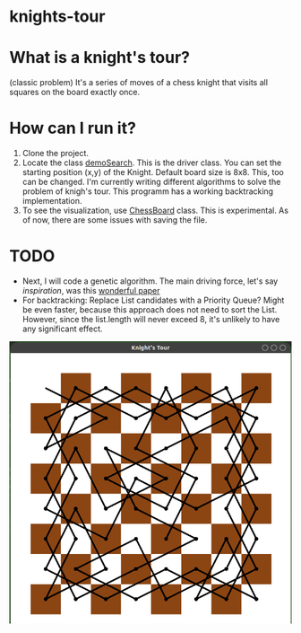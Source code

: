 # knights-tour

# What is a knight's tour?
(classic problem) It's a series of moves of a chess knight that visits all squares on the board exactly once.
 
# How can I run it?
1. Clone the project.
2. Locate the class [demoSearch](src/Backtracking/demoSearch.java). This is the driver class. You can set the starting position (x,y) of the Knight. Default board size is 8x8. This, too can be changed. 
I'm currently writing different algorithms to solve the problem of knigh's tour. This programm has a working backtracking implementation. 
3. To see the visualization, use [ChessBoard](src/Backtracking/ChessBoard.java) class. This is experimental. As of now, there are some issues with saving the file. 

# TODO
- Next, I will code a genetic algorithm. The main driving force, let's say _inspiration_, was this [wonderful paper](https://www.iiitb.ac.in/CSL/projects/Chitrakavya/downloads/01331065.pdf) 
- For backtracking: Replace List<Square> candidates with a Priority Queue? Might be even faster, because this approach does not need to sort the List.
 However, since the list.length will never exceed 8, it's unlikely to have any significant effect. 
  
![Preview](https://github.com/cyrillkuettel/knights-tour/blob/main/demo.png?raw=true)
